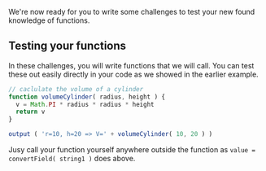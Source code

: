 We're now ready for you to write some challenges to test your new found knowledge of functions.

## Testing your functions
In these challenges, you will write functions that we will call. You can test these out easily directly in your code as we showed in the earlier example.

```javascript
// caclulate the volume of a cylinder
function volumeCylinder( radius, height ) {
  v = Math.PI * radius * radius * height
  return v
}

output ( 'r=10, h=20 => V=' + volumeCylinder( 10, 20 ) )
```

Jusy call your function yourself anywhere outside the function as `value = convertField( string1 )` does above.
